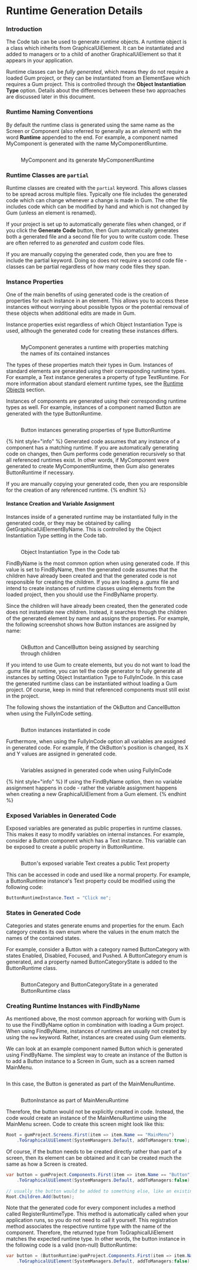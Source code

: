 # Runtime Generation Details

### Introduction

The Code tab can be used to generate _runtime_ objects. A runtime object is a class which inherits from GraphicalUiElement. It can be instantiated and added to managers or to a child of another GraphicalUiElement so that it appears in your application.

Runtime classes can be _fully generated_, which means they do not require a loaded Gum project, or they can be instantiated from an ElementSave which requires a Gum project. This is controlled through the **Object Instantiation Type** option. Details about the differences between these two approaches are discussed later in this document.

### Runtime Naming Conventions

By default the runtime class is generated using the same name as the Screen or Component (also referred to generally as an _element_) with the word **Runtime** appended to the end. For example, a component named MyComponent is generated with the name MyComponentRuntime.

<figure><img src="../../.gitbook/assets/RuntimeName.png" alt=""><figcaption><p>MyComponent and its generate MyComponentRuntime</p></figcaption></figure>

### Runtime Classes are `partial`

Runtime classes are created with the `partial` keyword. This allows classes to be spread across multiple files. Typically one file includes the generated code which can change whenever a change is made in Gum. The other file includes code which can be modified by hand and which is not changed by Gum (unless an element is renamed).

If your project is set up to automatically generate files when changed, or if you click the **Generate Code** button, then Gum automatically generates both a generated file and a second file for you to write custom code. These are often referred to as _generated_ and _custom_ code files.

If you are manually copying the generated code, then you are free to include the partial keyword. Doing so does not require a second code file - classes can be partial regardless of how many code files they span.

### Instance Properties

One of the main benefits of using generated code is the creation of properties for each instance in an element. This allows you to access these instances without worrying about possible typos or the potential removal of these objects when additional edits are made in Gum.

Instance properties exist regardless of which Object Instantiation Type is used, although the generated code for creating these instances differs.

<figure><img src="../../.gitbook/assets/StandardRuntimeInstances.png" alt=""><figcaption><p>MyComponent generates a runtime with properties matching the names of its contained instances</p></figcaption></figure>

The types of these properties match their types in Gum. Instances of standard elements are generated using their corresponding runtime types. For example, a Text instance generates a property of type TextRuntime. For more information about standard element runtime types, see the [Runtime Objects](../../gum-code/monogame/runtime-objects-graphicaluielement-deriving/) section.

Instances of components are generated using their corresponding runtime types as well. For example, instances of a component named Button are generated with the type ButtonRuntime.

<figure><img src="../../.gitbook/assets/InstanceRuntimes.png" alt=""><figcaption><p>Button instances generating properties of type ButtonRuntime</p></figcaption></figure>

{% hint style="info" %}
Generated code assumes that any instance of a component has a matching runtime. If you are automatically generating code on changes, then Gum performs code generation recursively so that all referenced runtimes exist. In other words, if MyComponent were generated to create MyComponentRuntime, then Gum also generates ButtonRuntime if necessary.

If you are manually copying your generated code, then you are responsible for the creation of any referenced runtime.
{% endhint %}

#### Instance Creation and Variable Assignment

Instances inside of a generated runtime may be instantiated fully in the generated code, or they may be obtained by calling GetGraphicalUiElementByName. This is controlled by the Object Instantiation Type setting in the Code tab.

<figure><img src="../../.gitbook/assets/ObjectInstantiationType.png" alt=""><figcaption><p>Object Instantiation Type in the Code tab</p></figcaption></figure>

FindByName is the most common option when using generated code. If this value is set to FindByName, then the generated code assumes that the children have already been created and that the generated code is not responsible for creating the children. If you are loading a .gumx file and intend to create instances of runtime classes using elements from the loaded project, then you should use the FindByName property.

Since the children will have already been created, then the generated code does not instantiate new children. Instead, it searches through the children of the generated element by name and assigns the properties. For example, the following screenshot shows how Button instances are assigned by name:

<figure><img src="../../.gitbook/assets/04_16 06 11.png" alt=""><figcaption><p>OkButton and CancelButton being assigned by searching through children </p></figcaption></figure>

If you intend to use Gum to create elements, but you do not want to load the .gumx file at runtime, you can tell the code generator to fully generate all instances by setting Object Instantiation Type to FullyInCode. In this case the generated runtime class can be instantiated without loading a Gum project. Of course, keep in mind that referenced components must still exist in the project.

The following shows the instantiation of the OkButton and CancelButton when using the FullyInCode setting.

<figure><img src="../../.gitbook/assets/image (150).png" alt=""><figcaption><p>Button instances instantiated in code</p></figcaption></figure>

Furthermore, when using the FullyInCode option all variables are assigned in generated code. For example, if the OkButton's position is changed, its X and Y values are assigned in generated code.

<figure><img src="../../.gitbook/assets/image (151).png" alt=""><figcaption><p>Variables assigned in generated code when using FullyInCode</p></figcaption></figure>

{% hint style="info" %}
If using the FindByName option, then no variable assignment happens in code - rather the variable assignment happens when creating a new GraphicalUiElement from a Gum element.
{% endhint %}

### Exposed Variables in Generated Code

Exposed variables are generated as public properties in runtime classes. This makes it easy to modify variables on internal instances. For example, consider a Button component which has a Text instance. This variable can be exposed to create a public property in ButtonRuntime.

<figure><img src="../../.gitbook/assets/04_16 43 01.png" alt=""><figcaption><p>Button's exposed variable Text creates a public Text property</p></figcaption></figure>

This can be accessed in code and used like a normal property. For example, a ButtonRuntime instance's Text property could be modified using the following code:

```csharp
ButtonRuntimeInstance.Text = "Click me";
```

### States in Generated Code

Categories and states generate enums and properties for the enum. Each category creates its own enum where the values in the enum match the names of the contained states.

For example, consider a Button with a category named ButtonCategory with states Enabled, Disabled, Focused, and Pushed. A ButtonCategory enum is generated, and a property named ButtonCategoryState is added to the ButtonRuntime class.

<figure><img src="../../.gitbook/assets/04_16 49 26 (1).png" alt=""><figcaption><p>ButtonCategory and ButtonCategoryState in a generated ButtonRuntime class</p></figcaption></figure>

### Creating Runtime Instances with FindByName

As mentioned above, the most common approach for working with Gum is to use the FindByName option in combination with loading a Gum project. When using FindByName, instances of runtimes are usually not created by using the `new` keyword. Rather, instances are created using Gum elements.

We can look at an example component named Button which is generated using FindByName. The simplest way to create an instance of the Button is to add a Button instance to a Screen in Gum, such as a screen named MainMenu.&#x20;

<figure><img src="../../.gitbook/assets/04_16 24 40.png" alt=""><figcaption></figcaption></figure>

In this case, the Button is generated as part of the MainMenuRuntime.

<figure><img src="../../.gitbook/assets/generatedCode.png" alt=""><figcaption><p>ButtonInstance as part of MainMenuRuntime</p></figcaption></figure>

Therefore, the button would not be explicitly created in code. Instead, the code would create an instance of the MainMenuRuntime using the MainMenu screen. Code to create this screen might look like this:

```csharp
Root = gumProject.Screens.First(item => item.Name == "MainMenu")
    .ToGraphicalUiElement(SystemManagers.Default, addToManagers:true);
```

Of course, if the button needs to be created directly rather than part of a screen, then its element can be obtained and it can be created much the same as how a Screen is created.

```csharp
var button = gumProject.Components.First(item => item.Name == "Button")
    .ToGraphicalUiElement(SystemManagers.Default, addToManagers:false);
    
// usually the button would be added to something else, like an existing root
Root.Children.Add(button);
```

Note that the generated code for every component includes a method called RegisterRuntimeType. This method is automatically called when your application runs, so you do not need to call it yourself. This registration method associates the respective runtime type with the name of the component. Therefore, the returned type from ToGraphicalUiElement matches the expected runtime type. In other words, the button instance in the following code is a valid (non-null) ButtonRuntime:

```csharp
var button = (ButtonRuntime)gumProject.Components.First(item => item.Name == "Button")
    .ToGraphicalUiElement(SystemManagers.Default, addToManagers:false);
    
```

